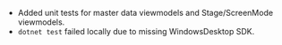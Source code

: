 - Added unit tests for master data viewmodels and Stage/ScreenMode viewmodels.
- `dotnet test` failed locally due to missing WindowsDesktop SDK.

